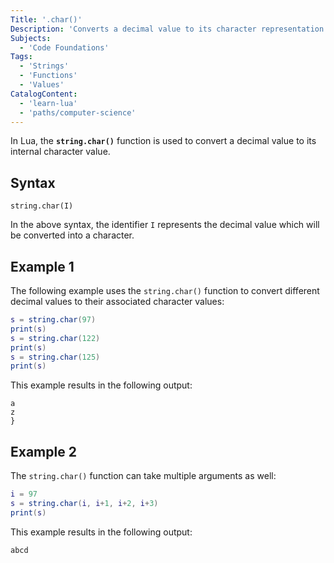 ```yaml
---
Title: '.char()'
Description: 'Converts a decimal value to its character representation.'
Subjects:
  - 'Code Foundations'
Tags:
  - 'Strings'
  - 'Functions'
  - 'Values'
CatalogContent:
  - 'learn-lua'
  - 'paths/computer-science'
---
```


In Lua, the **`string.char()`** function is used to convert a decimal value to its internal character value.

## Syntax

```pseudo
string.char(I)
```

In the above syntax, the identifier `I` represents the decimal value which will be converted into a character.

## Example 1

The following example uses the `string.char()` function to convert different decimal values to their associated character values:

```lua
s = string.char(97)
print(s)
s = string.char(122)
print(s)
s = string.char(125)
print(s)
```

This example results in the following output:

```shell
a
z
}
```

## Example 2

The `string.char()` function can take multiple arguments as well:

```lua
i = 97
s = string.char(i, i+1, i+2, i+3)
print(s)
```

This example results in the following output:

```shell
abcd
```
